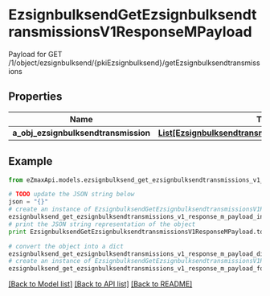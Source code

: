 # EzsignbulksendGetEzsignbulksendtransmissionsV1ResponseMPayload

Payload for GET /1/object/ezsignbulksend/{pkiEzsignbulksend}/getEzsignbulksendtransmissions

## Properties

Name | Type | Description | Notes
------------ | ------------- | ------------- | -------------
**a_obj_ezsignbulksendtransmission** | [**List[EzsignbulksendtransmissionResponseCompound]**](EzsignbulksendtransmissionResponseCompound.md) |  | 

## Example

```python
from eZmaxApi.models.ezsignbulksend_get_ezsignbulksendtransmissions_v1_response_m_payload import EzsignbulksendGetEzsignbulksendtransmissionsV1ResponseMPayload

# TODO update the JSON string below
json = "{}"
# create an instance of EzsignbulksendGetEzsignbulksendtransmissionsV1ResponseMPayload from a JSON string
ezsignbulksend_get_ezsignbulksendtransmissions_v1_response_m_payload_instance = EzsignbulksendGetEzsignbulksendtransmissionsV1ResponseMPayload.from_json(json)
# print the JSON string representation of the object
print EzsignbulksendGetEzsignbulksendtransmissionsV1ResponseMPayload.to_json()

# convert the object into a dict
ezsignbulksend_get_ezsignbulksendtransmissions_v1_response_m_payload_dict = ezsignbulksend_get_ezsignbulksendtransmissions_v1_response_m_payload_instance.to_dict()
# create an instance of EzsignbulksendGetEzsignbulksendtransmissionsV1ResponseMPayload from a dict
ezsignbulksend_get_ezsignbulksendtransmissions_v1_response_m_payload_form_dict = ezsignbulksend_get_ezsignbulksendtransmissions_v1_response_m_payload.from_dict(ezsignbulksend_get_ezsignbulksendtransmissions_v1_response_m_payload_dict)
```
[[Back to Model list]](../README.md#documentation-for-models) [[Back to API list]](../README.md#documentation-for-api-endpoints) [[Back to README]](../README.md)


